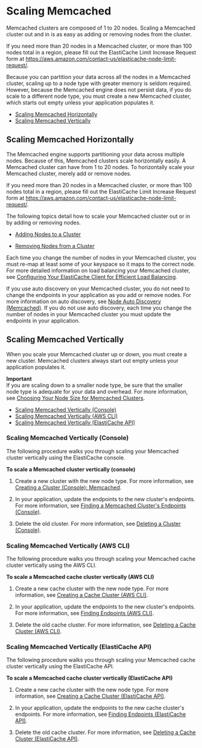 # Scaling Memcached<a name="Scaling.Memcached"></a>

Memcached clusters are composed of 1 to 20 nodes\. Scaling a Memcached cluster out and in is as easy as adding or removing nodes from the cluster\. 

If you need more than 20 nodes in a Memcached cluster, or more than 100 nodes total in a region, please fill out the ElastiCache Limit Increase Request form at [https://aws\.amazon\.com/contact\-us/elasticache\-node\-limit\-request/](https://aws.amazon.com/contact-us/elasticache-node-limit-request/)\.

Because you can partition your data across all the nodes in a Memcached cluster, scaling up to a node type with greater memory is seldom required\. However, because the Memcached engine does not persist data, if you do scale to a different node type, you must create a new Memcached cluster, which starts out empty unless your application populates it\.


+ [Scaling Memcached Horizontally](#Scaling.Memcached.Horizontally)
+ [Scaling Memcached Vertically](#Scaling.Memcached.Vertically)

## Scaling Memcached Horizontally<a name="Scaling.Memcached.Horizontally"></a>

The Memcached engine supports partitioning your data across multiple nodes\. Because of this, Memcached clusters scale horizontally easily\. A Memcached cluster can have from 1 to 20 nodes\. To horizontally scale your Memcached cluster, merely add or remove nodes\.

If you need more than 20 nodes in a Memcached cluster, or more than 100 nodes total in a region, please fill out the ElastiCache Limit Increase Request form at [https://aws\.amazon\.com/contact\-us/elasticache\-node\-limit\-request/](https://aws.amazon.com/contact-us/elasticache-node-limit-request/)\.

The following topics detail how to scale your Memcached cluster out or in by adding or removing nodes\.

+ [Adding Nodes to a Cluster](Clusters.AddNode.md)

+ [Removing Nodes from a Cluster](Clusters.DeleteNode.md)

Each time you change the number of nodes in your Memcached cluster, you must re\-map at least some of your keyspace so it maps to the correct node\. For more detailed information on load balancing your Memcached cluster, see [Configuring Your ElastiCache Client for Efficient Load Balancing](BestPractices.LoadBalancing.md)\.

If you use auto discovery on your Memcached cluster, you do not need to change the endpoints in your application as you add or remove nodes\. For more information on auto discovery, see [Node Auto Discovery \(Memcached\)](AutoDiscovery.md)\. If you do not use auto discovery, each time you change the number of nodes in your Memcached cluster you must update the endpoints in your application\.

## Scaling Memcached Vertically<a name="Scaling.Memcached.Vertically"></a>

When you scale your Memcached cluster up or down, you must create a new cluster\. Memcached clusters always start out empty unless your application populates it\. 

**Important**  
If you are scaling down to a smaller node type, be sure that the smaller node type is adequate for your data and overhead\. For more information, see [Choosing Your Node Size for Memcached Clusters](CacheNodes.SelectSize.md#CacheNodes.SelectSize.Memcached)\.


+ [Scaling Memcached Vertically \(Console\)](#Scaling.Memcached.Vertically.CON)
+ [Scaling Memcached Vertically \(AWS CLI\)](#Scaling.Memcached.Vertically.CLI)
+ [Scaling Memcached Vertically \(ElastiCache API\)](#Scaling.Memcached.Vertically.API)

### Scaling Memcached Vertically \(Console\)<a name="Scaling.Memcached.Vertically.CON"></a>

The following procedure walks you through scaling your Memcached cluster vertically using the ElastiCache console\.

**To scale a Memcached cluster vertically \(console\)**

1. Create a new cluster with the new node type\. For more information, see [Creating a Cluster \(Console\): Memcached](Clusters.Create.CON.Memcached.md)\.

1. In your application, update the endpoints to the new cluster's endpoints\. For more information, see [Finding a Memcached Cluster's Endpoints \(Console\)](Endpoints.md#Endpoints.Find.Memcached)\.

1. Delete the old cluster\. For more information, see [Deleting a Cluster \(Console\)](Clusters.Delete.md#Clusters.Delete.CON)\.

### Scaling Memcached Vertically \(AWS CLI\)<a name="Scaling.Memcached.Vertically.CLI"></a>

The following procedure walks you through scaling your Memcached cache cluster vertically using the AWS CLI\.

**To scale a Memcached cache cluster vertically \(AWS CLI\)**

1. Create a new cache cluster with the new node type\. For more information, see [Creating a Cache Cluster \(AWS CLI\)](Clusters.Create.CLI.md)\.

1. In your application, update the endpoints to the new cluster's endpoints\. For more information, see [Finding Endpoints \(AWS CLI\)](Endpoints.md#Endpoints.Find.CLI)\.

1. Delete the old cache cluster\. For more information, see [Deleting a Cache Cluster \(AWS CLI\)](Clusters.Delete.md#Clusters.Delete.CLI)\.

### Scaling Memcached Vertically \(ElastiCache API\)<a name="Scaling.Memcached.Vertically.API"></a>

The following procedure walks you through scaling your Memcached cache cluster vertically using the ElastiCache API\.

**To scale a Memcached cache cluster vertically \(ElastiCache API\)**

1. Create a new cache cluster with the new node type\. For more information, see [Creating a Cache Cluster \(ElastiCache API\)](Clusters.Create.API.md)\.

1. In your application, update the endpoints to the new cache cluster's endpoints\. For more information, see [Finding Endpoints \(ElastiCache API\)](Endpoints.md#Endpoints.Find.API)\.

1. Delete the old cache cluster\. For more information, see [Deleting a Cache Cluster \(ElastiCache API\)](Clusters.Delete.md#Clusters.Delete.API)\.